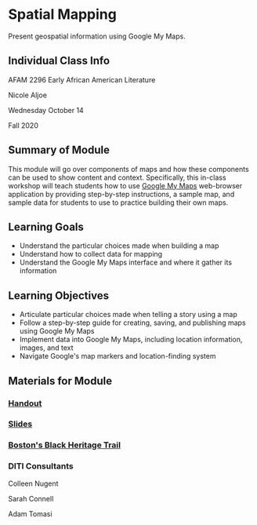 <h1>Spatial Mapping</h1>

Present geospatial information using Google My Maps.

<h2>Individual Class Info</h2>

AFAM 2296 Early African American Literature

Nicole Aljoe

Wednesday October 14

Fall 2020

<h2>Summary of Module</h2>

This module will go over components of maps and how these components can be used to show content and context. Specifically, this in-class workshop will teach students how to use [Google My Maps](https://google.com/mymaps/) web-browser application by providing step-by-step instructions, a sample map, and sample data for students to use to practice building their own maps.

<h2>Learning Goals</h2>

* Understand the particular choices made when building a map
* Understand how to collect data for mapping
* Understand the Google My Maps interface and where it gather its information

<h2>Learning Objectives</h2>

* Articulate particular choices made when telling a story using a map
* Follow a step-by-step guide for creating, saving, and publishing maps using Google My Maps
* Implement data into Google My Maps, including location information, images, and text
* Navigate Google's map markers and location-finding system

<h2>Materials for Module</h2>

### [Handout](https://github.com/NULabNortheastern/digitalassignmentshowcase/blob/master/website_building/early_african_american_lit-fall2020-aljoe/mapping/Handout.pdf)

### [Slides](https://github.com/NULabNortheastern/digitalassignmentshowcase/blob/master/website_building/early_african_american_lit-fall2020-aljoe/mapping/Slides.pdf) 

### [Boston's Black Heritage Trail](https://www.google.com/maps/d/u/0/edit?mid=1hGDxOjseZI6P2RGF08GC7zLyh8JraPFR&&ll=42.35912957880938%2C-71.0671342&z=17) 

<h3>DITI Consultants</h3>

Colleen Nugent

Sarah Connell

Adam Tomasi
